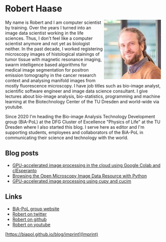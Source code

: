 # Robert Haase
<img style="float: right;" src="images/robert_haase.png">
My name is Robert and I am computer scientist by training. 
Over the years I turned into an image data scientist working in the life sciences. 
Thus, I don't feel like a computer scientist anymore and not yet as biologist neither.
In the past decade, I worked registering microscopy images of histological stainings of tumor tissue with magnetic resonance imaging, 
swarm intelligence based algorithms for medical image segmentation for positron emission tomography in the cancer research context and
analysing manifold images from mostly fluorescence microscopy.
I have job titles such as bio-image analyst, scientific software engineer and image data science consultant. 
I give lectures about bio-image analysis, bio-statistics, programming and machine learning at the Biotechnology Center of the TU Dresden and world-wide via youtube. 

Since 2020 I'm heading the Bio-image Analysis Technology Development group (BiA-PoL) at the DFG Cluster of Excellence "Physics of Life" at the TU Dresden where I also started this blog. 
I serve here as editor and I'm supporting students, employees and collaborators of the BiA-PoL in communicating their science and technology with the world.

## Blog posts
* [GPU-accelerated image processing in the cloud using Google Colab and clEsperanto](https://biapol.github.io/blog/clesperanto_google_colab)
* [Browsing the Open Microscopy Image Data Resource with Python](https://biapol.github.io/blog/browsing_idr)
* [GPU-accelerated image processing using cupy and cucim](https://biapol.github.io/blog/cupy_cucim)

## Links
* [BiA-PoL group website](https://physics-of-life.tu-dresden.de/en/research/technology-development-groups/bio-image-analysis)
* [Robert on twitter](https://twitter.com/haesleinhuepf)
* [Robert on github](https://github.com/haesleinhuepf)
* [Robert on youtube](https://youtube.com/haesleinhuepf)

[https://biapol.github.io/blog/imprint](Imprint)
